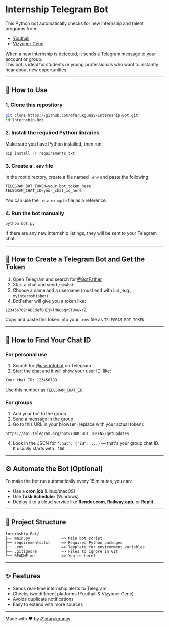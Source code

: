 # Internship Telegram Bot

This Python bot automatically checks for new internship and talent programs from:

- [Youthall](https://youthall.com/tr/talent-programs)
- [Vizyoner Genç](https://vizyonergenc.com/ilanlar)

When a new internship is detected, it sends a Telegram message to your account or group.  
This bot is ideal for students or young professionals who want to instantly hear about new opportunities.

---

## 🚀 How to Use

### 1. Clone this repository

```bash
git clone https://github.com/ofarukgunay/Internship-Bot.git
cd Internship-Bot
```

### 2. Install the required Python libraries

Make sure you have Python installed, then run:

```bash
pip install -r requirements.txt
```

### 3. Create a `.env` file

In the root directory, create a file named `.env` and paste the following:

```env
TELEGRAM_BOT_TOKEN=your_bot_token_here
TELEGRAM_CHAT_ID=your_chat_id_here
```

You can use the `.env.example` file as a reference.

### 4. Run the bot manually

```bash
python bot.py
```

If there are any new internship listings, they will be sent to your Telegram chat.

---

## 🤖 How to Create a Telegram Bot and Get the Token

1. Open Telegram and search for [@BotFather](https://t.me/BotFather)
2. Start a chat and send `/newbot`
3. Choose a name and a username (must end with `bot`, e.g., `myinternshipbot`)
4. BotFather will give you a token like:

```
123456789:ABCdefGHIjklMNOpqrSTUvwxYZ
```

Copy and paste this token into your `.env` file as `TELEGRAM_BOT_TOKEN`.

---

## 💬 How to Find Your Chat ID

### For personal use

1. Search for [@userinfobot](https://t.me/userinfobot) on Telegram
2. Start the chat and it will show your user ID, like:

```
Your chat ID: 123456789
```

Use this number as `TELEGRAM_CHAT_ID`.

### For groups

1. Add your bot to the group
2. Send a message in the group
3. Go to this URL in your browser (replace with your actual token):

```
https://api.telegram.org/bot<YOUR_BOT_TOKEN>/getUpdates
```

4. Look in the JSON for `"chat": {"id": ...}` — that's your group chat ID.  
It usually starts with `-100`.

---

## ⚙️ Automate the Bot (Optional)

To make the bot run automatically every 15 minutes, you can:

- Use a **cron job** (Linux/macOS)
- Use **Task Scheduler** (Windows)
- Deploy it to a cloud service like **Render.com**, **Railway.app**, or **Replit**

---

## 📁 Project Structure

```
Internship-Bot/
├── main.py              => Main bot script
├── requirements.txt     => Required Python packages
├── .env                 => Template for environment variables
├── .gitignore           => Files to ignore in Git
└── README.md            => You’re here!
```

---

## ✨ Features

- Sends real-time internship alerts to Telegram
- Checks two different platforms (Youthall & Vizyoner Genç)
- Avoids duplicate notifications
- Easy to extend with more sources

---

Made with ❤️ by [@ofarukgunay](https://github.com/ofarukgunay)
```
